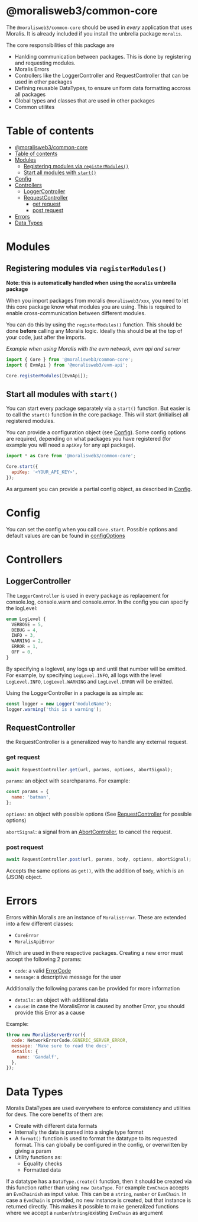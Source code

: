 # @moralisweb3/common-core

The `@moralisweb3/common-core` should be used in _every_ application that uses Moralis. It is already included if you install the unbrella package `moralis`.

The core responsibilities of this package are

- Hanlding communication between packages. This is done by registering and requesting modules.
- Moralis Errors
- Controllers like the LoggerController and RequestController that can be used in other packages
- Defining reusable DataTypes, to ensure uniform data formatting accross all packages
- Global types and classes that are used in other packages
- Common utilites

# Table of contents

- [@moralisweb3/common-core](#moraliscore)
- [Table of contents](#table-of-contents)
- [Modules](#modules)
  - [Registering modules via `registerModules()`](#registering-modules-via-registermodules)
  - [Start all modules with `start()`](#start-all-modules-with-start)
- [Config](#config)
- [Controllers](#controllers)
  - [LoggerController](#loggercontroller)
  - [RequestController](#requestcontroller)
    - [get request](#get-request)
    - [post request](#post-request)
- [Errors](#errors)
- [Data Types](#data-types)

# Modules

## Registering modules via `registerModules()`

**Note: this is automatically handled when using the `moralis` umbrella package**

When you import packages from moralis `@moralisweb3/xxx`, you need to let this core package know what modules you are using. This is required to enable cross-communication between different modules.

You can do this by using the `registerModules()` function. This should be done **before** calling any Moralis logic. Ideally this should be at the top of your code, just after the imports.

_Example when using Moralis with the evm network, evm api and server_

```js
import { Core } from '@moralisweb3/common-core';
import { EvmApi } from '@moralisweb3/evm-api';

Core.registerModules([EvmApi]);
```

## Start all modules with `start()`

You can start every package separately via a `start()` function. But easier is to call the `start()` function in the core package. This will start (initialise) all registered modules.

You can provide a configuration object (see [Config](#config)). Some config options are required, depending on what packages you have registered (for example you will need a `apiKey` for any api package).

```js
import * as Core from '@moralisweb3/common-core';

Core.start({
  apiKey: '<YOUR_API_KEY>',
});
```

As argument you can provide a partial config object, as described in [Config](#config).

# Config

You can set the config when you call `Core.start`. Possible options and default values are can be found in [configOptions](src/MoralisConfig/configOptions.ts)

# Controllers

## LoggerController

The `LoggerController` is used in every package as replacement for console.log, console.warn and console.error. In the config you can specify the logLevel:

```js
enum LogLevel {
  VERBOSE = 5,
  DEBUG = 4,
  INFO = 3,
  WARNING = 2,
  ERROR = 1,
  OFF = 0,
}
```

By specifying a loglevel, any logs up and until that number will be emitted.
For example, by specifying `LogLevel.INFO`, all logs with the level `LogLevel.INFO`, `LogLevel.WARNING` and `LogLevel.ERROR` will be emitted.

Using the LoggerController in a package is as simple as:

```js
const logger = new Logger('moduleName');
logger.warning('this is a warning');
```

## RequestController

the RequestController is a generalized way to handle any external request.

### get request

```js
await RequestController.get(url, params, options, abortSignal);
```

`params`: an object with searchparams. For example:

```js
const params = {
  name: 'batman',
};
```

`options`: an object with possible options (See [RequestController](src/controllers/RequestController.ts) for possible options)

`abortSignal`: a signal from an [AbortController]("https://developer.mozilla.org/en-US/docs/Web/API/AbortSignal"), to cancel the request.

### post request

```js
await RequestController.post(url, params, body, options, abortSignal);
```

Accepts the same options as `get()`, with the addition of `body`, which is an (JSON) object.

# Errors

Errors within Moralis are an instance of `MoralisError`. These are extended into a few different classes:

- `CoreError`
- `MoralisApiError`

Which are used in there respective packages. Creating a new error must accept the following 2 params:

- `code`: a valid [ErrorCode](/src/Error/ErrorCode.ts)
- `message`: a descriptive message for the user

Additionally the following params can be provided for more information

- `details`: an object with additional data
- `cause`: in case the MoralisError is caused by another Error, you should provide this Error as a cause

Example:

```js
throw new MoralisServerError({
  code: NetworkErrorCode.GENERIC_SERVER_ERROR,
  message: 'Make sure to read the docs',
  details: {
    name: 'Gandalf',
  },
});
```

# Data Types

Moralis DataTypes are used everywhere to enforce consistency and utilities for devs. The core benefits of them are:

- Create with different data formats
- Internally the data is parsed into a single type format
- A `format()` function is used to format the datatype to its requested format. This can globally be configured in the config, or overwritten by giving a param
- Utility functions as:
  - Equality checks
  - Formatted data

If a datatype has a `DataType.create()` function, then it should be created via this function rather than using `new DataType`. For example `EvmChain` accepts an `EvmChainish` as input value. This can be a `string`, `number` or `EvmChain`. In case a `EvmChain` is provided, no new instance is created, but that instance is returned directly. This makes it possible to make generalized functions where we accept a `number`/`string`/existing `EvmChain` as argument
